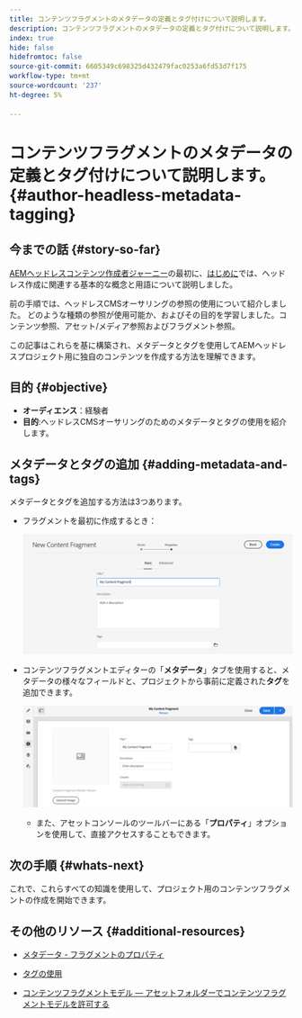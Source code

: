 ```yaml
---
title: コンテンツフラグメントのメタデータの定義とタグ付けについて説明します。
description: コンテンツフラグメントのメタデータの定義とタグ付けについて説明します。
index: true
hide: false
hidefromtoc: false
source-git-commit: 6605349c698325d432479fac0253a6fd53d7f175
workflow-type: tm+mt
source-wordcount: '237'
ht-degree: 5%

---
```



# コンテンツフラグメントのメタデータの定義とタグ付けについて説明します。 {#author-headless-metadata-tagging}

## 今までの話 {#story-so-far}

[AEMヘッドレスコンテンツ作成者ジャーニー](overview.md)の最初に、[はじめに](introduction.md)では、ヘッドレス作成に関連する基本的な概念と用語について説明しました。

前の手順では、ヘッドレスCMSオーサリングの参照の使用について紹介しました。 どのような種類の参照が使用可能か、およびその目的を学習しました。コンテンツ参照、アセット/メディア参照およびフラグメント参照。

この記事はこれらを基に構築され、メタデータとタグを使用してAEMヘッドレスプロジェクト用に独自のコンテンツを作成する方法を理解できます。

## 目的 {#objective}

* **オーディエンス**：経験者
* **目的**:ヘッドレスCMSオーサリングのためのメタデータとタグの使用を紹介します。

## メタデータとタグの追加 {#adding-metadata-and-tags}

メタデータとタグを追加する方法は3つあります。

* フラグメントを最初に作成するとき：

   ![コンテンツフラグメントを作成 — 名前を指定](/help/journey-headless/author/assets/headless-journey-author-content-fragment-03.png)

* コンテンツフラグメントエディターの「**メタデータ**」タブを使用すると、メタデータの様々なフィールドと、プロジェクトから事前に定義された&#x200B;**タグ**&#x200B;を追加できます。

   ![コンテンツフラグメントエディター — メタデータ](/help/journey-headless/author/assets/headless-journey-author-metadata-01.png)

   * また、アセットコンソールのツールバーにある「**プロパティ**」オプションを使用して、直接アクセスすることもできます。

## 次の手順 {#whats-next}

これで、これらすべての知識を使用して、プロジェクト用のコンテンツフラグメントの作成を開始できます。

## その他のリソース {#additional-resources}

* [メタデータ - フラグメントのプロパティ](/help/assets/content-fragments/content-fragments-metadata.md)

* [タグの使用](/help/sites-cloud/authoring/features/tags.md)

* [コンテンツフラグメントモデル — アセットフォルダーでコンテンツフラグメントモデルを許可する](/help/assets/content-fragments/content-fragments-models.md#allowing-content-fragment-models-assets-folder)